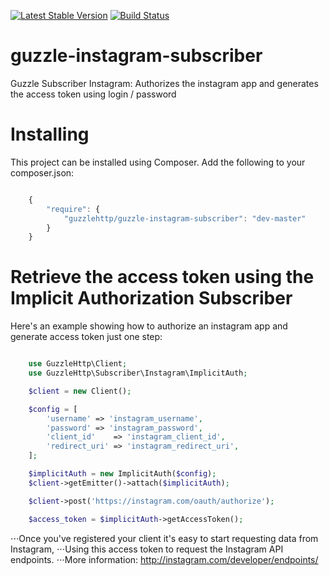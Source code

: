 [![Latest Stable Version](https://poser.pugx.org/guzzlehttp/guzzle-instagram-subscriber/v/stable)](https://packagist.org/packages/guzzlehttp/guzzle-instagram-subscriber)
[![Build Status](https://travis-ci.org/rafaelcalleja/guzzle-instagram-subscriber.svg?branch=master)](https://travis-ci.org/rafaelcalleja/guzzle-instagram-subscriber)

guzzle-instagram-subscriber
===========================

Guzzle Subscriber Instagram: Authorizes the instagram app and generates the access token using login / password

Installing
==========

This project can be installed using Composer. Add the following to your
composer.json:

```javascript

    {
        "require": {
            "guzzlehttp/guzzle-instagram-subscriber": "dev-master"
        }
    }
```
Retrieve the access token using the Implicit Authorization Subscriber
====================

Here's an example showing how to authorize an instagram app and generate access token just one step:

```php

    use GuzzleHttp\Client;
    use GuzzleHttp\Subscriber\Instagram\ImplicitAuth;

    $client = new Client();

    $config = [
        'username' => 'instagram_username',
        'password' => 'instagram_password',
        'client_id'    => 'instagram_client_id',
        'redirect_uri' => 'instagram_redirect_uri',
    ];

    $implicitAuth = new ImplicitAuth($config);
    $client->getEmitter()->attach($implicitAuth);

    $client->post('https://instagram.com/oauth/authorize');

    $access_token = $implicitAuth->getAccessToken();
```

⋅⋅⋅Once you've registered your client it's easy to start requesting data from Instagram,
⋅⋅⋅Using this access token to request the Instagram API endpoints.
⋅⋅⋅More information: http://instagram.com/developer/endpoints/


